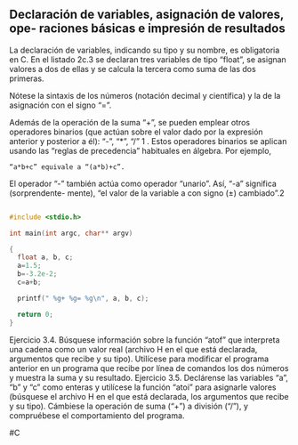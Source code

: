 ## Declaración de variables, asignación de valores, ope- raciones básicas e impresión de resultados

La declaración de variables, indicando su tipo y su nombre, es obligatoria en C. En el listado 2c.3 se declaran tres variables de tipo “float”, se asignan valores a dos de ellas y se calcula la tercera como suma de las dos primeras.

Nótese la sintaxis de los números (notación decimal y científica) y la de la asignación con el signo “=”. 

Además de la operación de la suma “+”, se pueden emplear otros operadores binarios (que actúan sobre el valor dado por la expresión anterior y posterior a él): “-”, “*”, “/” 1 . Estos operadores binarios se aplican usando las “reglas de precedencia” habituales en álgebra. Por ejemplo, 

```“a*b+c” equivale a “(a*b)+c”. ```

El operador “-” también actúa como operador “unario”. Así, “-a” significa (sorprendente- mente), “el valor de la variable a con signo (±) cambiado”.2

```C 

#include <stdio.h>

int main(int argc, char** argv)

{ 
  float a, b, c; 
  a=1.5;
  b=-3.2e-2;
  c=a+b;

  printf(" %g+ %g= %g\n", a, b, c);

  return 0;
}
```

Ejercicio 3.4. Búsquese información sobre la función “atof” que interpreta una cadena como un valor real (archivo H en el que está declarada, argumentos que recibe y su tipo). Utilícese para modificar el programa anterior en un programa que recibe por línea de comandos los dos números y muestra la suma y su resultado. Ejercicio 3.5. Declárense las variables “a”, “b” y “c” como enteras y utilícese la función “atoi” para asignarle valores (búsquese el archivo H en el que está declarada, los argumentos que recibe y su tipo). Cámbiese la operación de suma (“+”) a división (“/”), y compruébese el comportamiento del programa.

#C
